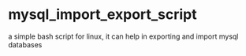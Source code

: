 # mysql_import_export_script
a simple bash script for linux, it can help in exporting and import mysql databases
